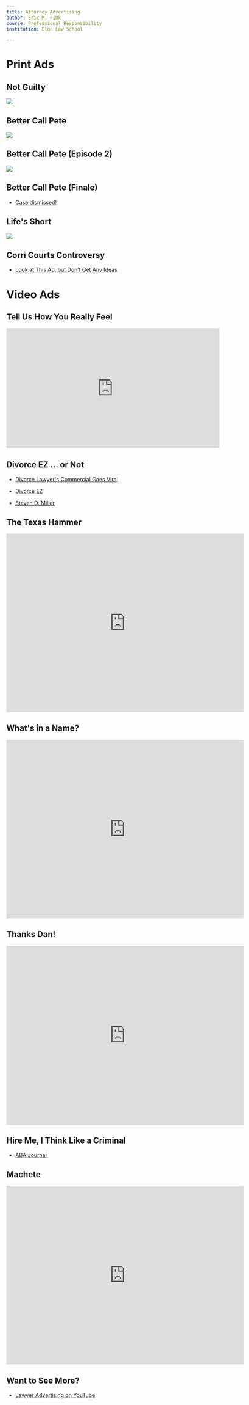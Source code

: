 ```yaml
---
title: Attorney Advertising 
author: Eric M. Fink
course: Professional Responsibility
institution: Elon Law School 

---
```


# Print Ads 


## Not Guilty

![](../assets/img/LawyerAds/LarryArchie.png)


## Better Call Pete

![](../assets/img/LawyerAds/BetterCallPete1.png) 

## Better Call Pete (Episode 2)

![](../assets/img/LawyerAds/BetterCallPete2.png)



## Better Call Pete (Finale)

- [Case dismissed!](https://www.theadvocate.com/baton_rouge/news/article_fba13d7e-aaab-5b73-be43-e64b1fd0eaf7.html)



## Life's Short

![](../assets/img/LawyerAds/LifeIsShort1.jpg)



## Corri Courts Controversy

- [Look at This Ad, but Don’t Get Any Ideas](https://www.nytimes.com/2007/05/13/weekinreview/13johnson.html)

 

# Video Ads 


## Tell Us How You Really Feel 

<iframe width="560" height="315" src="https://www.youtube.com/embed/JXiJQVyLelM" title="YouTube video player" frameborder="0" allow="accelerometer; autoplay; clipboard-write; encrypted-media; gyroscope; picture-in-picture" allowfullscreen></iframe>

## Divorce EZ … or Not

- [Divorce Lawyer's Commercial Goes Viral](https://www.sun-sentinel.com/news/fl-xpm-2010-09-24-fl-lawyer-viral-video-20100923-story.html)

- [Divorce EZ](http://divorceez.com/p/home)

- [Steven D. Miller](https://www.floridadivorceme.com/)


## The Texas Hammer 

<iframe width="623" height="468" src="https://www.youtube.com/embed/hoFSlGwfLGg" frameborder="0" allow="accelerometer; autoplay; encrypted-media; gyroscope; picture-in-picture" allowfullscreen></iframe>


## What's in a Name? 

<iframe width="623" height="468" src="https://www.youtube.com/embed/LqOJo65unGs" frameborder="0" allow="accelerometer; autoplay; encrypted-media; gyroscope; picture-in-picture" allowfullscreen></iframe>


## Thanks Dan!

<iframe width="623" height="468" src="https://www.youtube.com/embed/MdinZ9DrhlY" frameborder="0" allow="accelerometer; autoplay; encrypted-media; gyroscope; picture-in-picture" allowfullscreen></iframe>



## Hire Me, I Think Like a Criminal 

- [ABA Journal](https://www.abajournal.com/news/article/hire_me_i_think_like_a_criminal_pittsburgh_lawyer_says_in_youtube_video)



## Machete

<iframe width="623" height="468" src="https://www.youtube.com/embed/-Eck-dlk0n4" frameborder="0" allow="accelerometer; autoplay; encrypted-media; gyroscope; picture-in-picture" allowfullscreen></iframe>



## Want to See More? 

- [Lawyer Advertising on YouTube](https://www.youtube.com/playlist?list=PL4W8SVyGbcG_xn1HetCtP8IPYRatiMT53)